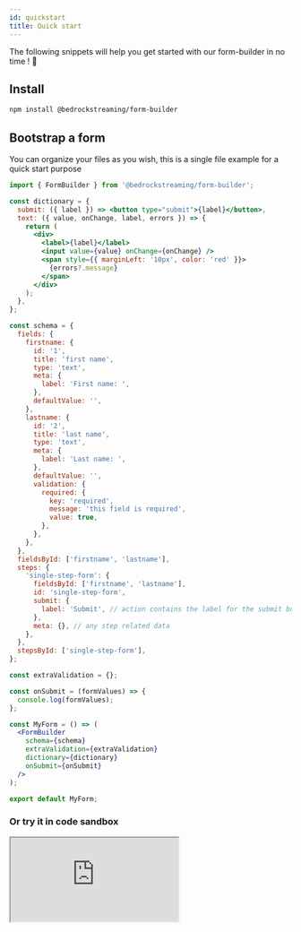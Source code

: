 ```yaml
---
id: quickstart
title: Quick start
---
```


The following snippets will help you get started with our form-builder in no time ! :rocket:

## Install

```sh
npm install @bedrockstreaming/form-builder
```

## Bootstrap a form

You can organize your files as you wish, this is a single file example for a quick start purpose

```jsx
import { FormBuilder } from '@bedrockstreaming/form-builder';

const dictionary = {
  submit: ({ label }) => <button type="submit">{label}</button>,
  text: ({ value, onChange, label, errors }) => {
    return (
      <div>
        <label>{label}</label>
        <input value={value} onChange={onChange} />
        <span style={{ marginLeft: '10px', color: 'red' }}>
          {errors?.message}
        </span>
      </div>
    );
  },
};

const schema = {
  fields: {
    firstname: {
      id: '1',
      title: 'first name',
      type: 'text',
      meta: {
        label: 'First name: ',
      },
      defaultValue: '',
    },
    lastname: {
      id: '2',
      title: 'last name',
      type: 'text',
      meta: {
        label: 'Last name: ',
      },
      defaultValue: '',
      validation: {
        required: {
          key: 'required',
          message: 'this field is required',
          value: true,
        },
      },
    },
  },
  fieldsById: ['firstname', 'lastname'],
  steps: {
    'single-step-form': {
      fieldsById: ['firstname', 'lastname'],
      id: 'single-step-form',
      submit: {
        label: 'Submit', // action contains the label for the submit button
      },
      meta: {}, // any step related data
    },
  },
  stepsById: ['single-step-form'],
};

const extraValidation = {};

const onSubmit = (formValues) => {
  console.log(formValues);
};

const MyForm = () => (
  <FormBuilder
    schema={schema}
    extraValidation={extraValidation}
    dictionary={dictionary}
    onSubmit={onSubmit}
  />
);

export default MyForm;
```

### Or try it in code sandbox

<iframe
  src="https://codesandbox.io/embed/simple-form-builder-pdxxd?fontsize=14&hidenavigation=1&theme=dark&editorsize=70"
  style={{ width:"100%", height: "500px", border: 0, borderRadius: "4px", overflow:"hidden"}}
  title="simple-form-builder"
  allow="accelerometer; ambient-light-sensor; camera; encrypted-media; geolocation; gyroscope; hid; microphone; midi; payment; usb; vr; xr-spatial-tracking"
  sandbox="allow-forms allow-modals allow-popups allow-presentation allow-same-origin allow-scripts"
></iframe>
